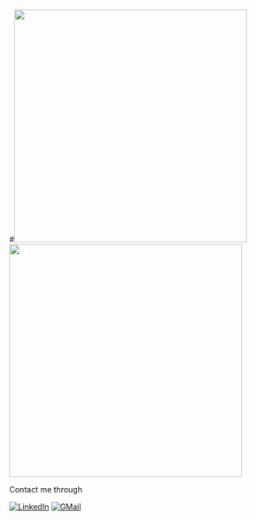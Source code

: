 ### 


<p float="left">
  #<img src="https://github-readme-streak-stats.herokuapp.com?user=mehrdadbn9&theme=tokyonight&hide_border=true" width="420">
  <img src="https://github-readme-stats.vercel.app/api?username=mehrdadbn9&show_icons=true&theme=tokyonight&hide_border=true" width="420">
</p>

Contact me through

[![LinkedIn](https://img.shields.io/badge/linkedin-%230077B5.svg?style=for-the-badge&logo=linkedin&logoColor=white)](https://www.linkedin.com/in/mehrdad-biukian-naeini)
[![GMail](https://img.shields.io/badge/gmail-f0f0f0?&style=for-the-badge&logo=gmail&logoColor=white&color=ea4335)](mailto:mehrdadbiukian@gmail.com)

